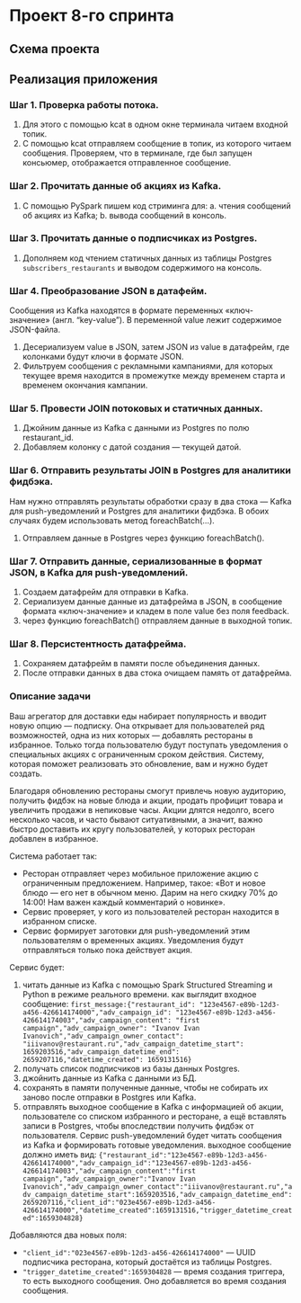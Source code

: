 # Проект 8-го спринта

## Схема проекта


## Реализация приложения
### Шаг 1. Проверка работы потока.
1. Для этого с помощью kcat в одном окне терминала читаем входной топик.
2. С помощью kcat отправляем сообщение в топик, из которого читаем сообщения. Проверяем, что в терминале, где был запущен консьюмер, отображается отправленное сообщение. 
### Шаг 2. Прочитать данные об акциях из Kafka.
1. С помощью PySpark пишем код стриминга для:
 a. чтения сообщений об акциях из Kafka;
 b. вывода сообщений в консоль.
### Шаг 3. Прочитать данные о подписчиках из Postgres.
1. Дополняем код чтением статичных данных из таблицы Postgres `subscribers_restaurants` и выводом содержимого на консоль.
### Шаг 4. Преобразование JSON в датафейм. 
Сообщения из Kafka находятся в формате переменных «ключ-значение» (англ. “key-value”). В переменной value лежит содержимое JSON-файла.
1. Десериализуем value в JSON, затем JSON из value в датафрейм, где колонками будут ключи в формате JSON.
2. Фильтруем сообщения с рекламными кампаниями, для которых текущее время находится в промежутке между временем старта и временем окончания кампании.
### Шаг 5. Провести JOIN потоковых и статичных данных.
1. Джойним данные из Kafka с данными из Postgres по полю restaurant_id.
2. Добавляем колонку с датой создания — текущей датой.
### Шаг 6. Отправить результаты JOIN в Postgres для аналитики фидбэка.
Нам нужно отправлять результаты обработки сразу в два стока — Kafka для push-уведомлений и Postgres для аналитики фидбэка. В обоих случаях будем  использовать метод foreachBatch(…).
1. Отправляем данные в Postgres через функцию foreachBatch().
### Шаг 7. Отправить данные, сериализованные в формат JSON, в Kafka для push-уведомлений.
1. Создаем датафрейм для отправки в Kafka.
2. Сериализуем данные данные из датафрейма в JSON, в сообщение формата «ключ-значение» и кладем в поле value без поля feedback. 
3. через функцию foreachBatch() отправляем данные в выходной топик.
### Шаг 8. Персистентность датафрейма.
1. Сохраняем датафрейм в памяти после объединения данных.
2. После отправки данных в два стока очищаем память от датафрейма.


### Описание задачи
Ваш агрегатор для доставки еды набирает популярность и вводит новую опцию — подписку. Она открывает для пользователей ряд возможностей, одна из них которых — добавлять рестораны в избранное. Только тогда пользователю будут поступать уведомления о специальных акциях с ограниченным сроком действия. Систему, которая поможет реализовать это обновление, вам и нужно будет создать.

Благодаря обновлению рестораны смогут привлечь новую аудиторию, получить фидбэк на новые блюда и акции, продать профицит товара и увеличить продажи в непиковые часы. Акции длятся недолго, всего несколько часов, и часто бывают ситуативными, а значит, важно быстро доставить их кругу пользователей, у которых ресторан добавлен в избранное. 

Система работает так:

- Ресторан отправляет через мобильное приложение акцию с ограниченным предложением. Например, такое: «Вот и новое блюдо — его нет в обычном меню. Дарим на него скидку 70% до 14:00! Нам важен каждый комментарий о новинке».
- Сервис проверяет, у кого из пользователей ресторан находится в избранном списке.
- Сервис формирует заготовки для push-уведомлений этим пользователям о временных акциях. Уведомления будут отправляться только пока действует акция.

Сервис будет: 
1. читать данные из Kafka с помощью Spark Structured Streaming и Python в режиме реального времени.
как выглядит входное сообщение:
`first_message:{"restaurant_id": "123e4567-e89b-12d3-a456-426614174000","adv_campaign_id": "123e4567-e89b-12d3-a456-426614174003","adv_campaign_content": "first campaign","adv_campaign_owner": "Ivanov Ivan Ivanovich","adv_campaign_owner_contact": "iiivanov@restaurant.ru","adv_campaign_datetime_start": 1659203516,"adv_campaign_datetime_end": 2659207116,"datetime_created": 1659131516}`
2. получать список подписчиков из базы данных Postgres.
3. джойнить данные из Kafka с данными из БД.
4. сохранять в памяти полученные данные, чтобы не собирать их заново после отправки в Postgres или Kafka.
5. отправлять выходное сообщение в Kafka с информацией об акции, пользователе со списком избранного и ресторане, а ещё вставлять записи в Postgres, чтобы впоследствии получить фидбэк от пользователя. Сервис push-уведомлений будет читать сообщения из Kafka и формировать готовые уведомления.
выходное сообщение должно иметь вид:
`{"restaurant_id":"123e4567-e89b-12d3-a456-426614174000","adv_campaign_id":"123e4567-e89b-12d3-a456-426614174003","adv_campaign_content":"first campaign","adv_campaign_owner":"Ivanov Ivan Ivanovich","adv_campaign_owner_contact":"iiivanov@restaurant.ru","adv_campaign_datetime_start":1659203516,"adv_campaign_datetime_end":2659207116,"client_id":"023e4567-e89b-12d3-a456-426614174000","datetime_created":1659131516,"trigger_datetime_created":1659304828}`

Добавляются два новых поля: 
- `"client_id":"023e4567-e89b-12d3-a456-426614174000"` — UUID подписчика ресторана, который достаётся из таблицы Postgres.
- `"trigger_datetime_created":1659304828` — время создания триггера, то есть выходного сообщения. Оно добавляется во время создания сообщения.
